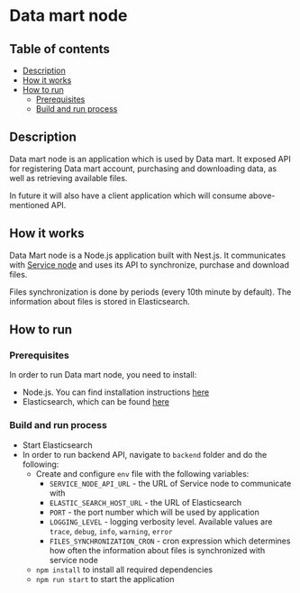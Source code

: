 # Data mart node

## Table of contents

- [Description](#description)
- [How it works](#how-it-works)
- [How to run](#how-to-run)
    - [Prerequisites](#prerequisites)
    - [Build and run process](#build-and-run-process)

## Description

Data mart node is an application which is used by Data mart. 
It exposed API for registering Data mart account, purchasing and downloading data, 
as well as retrieving available files.

In future it will also have a client application which will consume above-mentioned API.

## How it works

Data Mart node is a Node.js application built with Nest.js. It communicates with 
[Service node](https://github.com/Prometeus-Network/service-node_net) and uses its API
to synchronize, purchase and download files. 

Files synchronization is done by periods (every 10th minute by default). The information about
files is stored in Elasticsearch.

## How to run

### Prerequisites

In order to run Data mart node, you need to install:

- Node.js. You can find installation instructions [here](https://nodejs.org/en/download/)
- Elasticsearch, which can be found [here](https://www.elastic.co/downloads/elasticsearch)

### Build and run process

- Start Elasticsearch
- In order to run backend API, navigate to `backend` folder and do the following:
  - Create and configure `env` file with the following variables:
    - `SERVICE_NODE_API_URL` - the URL of Service node to communicate with
    - `ELASTIC_SEARCH_HOST_URL` - the URL of Elasticsearch
    - `PORT` - the port number which will be used by application
    - `LOGGING_LEVEL` - logging verbosity level. Available values are `trace`, `debug`, `info`, `warning`, `error`
    - `FILES_SYNCHRONIZATION_CRON` - cron expression which determines how often the information about files is synchronized with service node
  - `npm install` to install all required dependencies
  - `npm run start` to start the application
